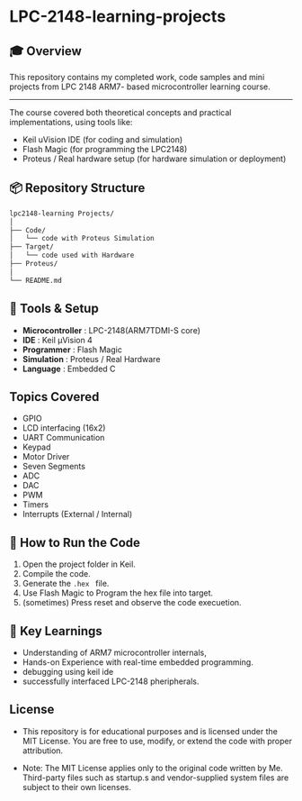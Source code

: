 # LPC-2148-learning-projects

## 🎓 Overview

This repository contains my completed work, code samples and mini projects from LPC 2148 ARM7- based microcontroller learning course.

---
The course covered both theoretical concepts and practical implementations, using tools like:
 - Keil uVision IDE (for coding and simulation)
 - Flash Magic (for programming the LPC2148)
 - Proteus / Real hardware setup (for hardware simulation or deployment)

## 📦 Repository Structure
``` bash
lpc2148-learning Projects/
│
├── Code/
│   └── code with Proteus Simulation
├── Target/
│   └── code used with Hardware
├── Proteus/
│
└── README.md
```

## 🔧 Tools & Setup
 - **Microcontroller** : LPC-2148(ARM7TDMI-S core)
 - **IDE** : Keil µVision 4
 - **Programmer** : Flash Magic
 - **Simulation** : Proteus / Real Hardware
 - **Language** : Embedded C

## Topics Covered
 - GPIO 
 - LCD interfacing (16x2)
 - UART Communication
 - Keypad
 - Motor Driver
 - Seven Segments
 - ADC
 - DAC
 - PWM
 - Timers
 - Interrupts (External / Internal)

## 🚀 How to Run the Code
 1. Open the project folder in Keil.
 2. Compile the code.
 3. Generate the ```.hex ``` file.
 4. Use Flash Magic to Program the hex file into target.
 5. (sometimes) Press reset and observe the code execuetion.

## 📌 Key Learnings
 - Understanding of ARM7 microcontroller internals,
 - Hands-on Experience with real-time embedded programming.
 - debugging using keil ide
 - successfully interfaced LPC-2148 pheripherals.



## License
- This repository is for educational purposes and is licensed under the MIT License. You are free to use, modify, or extend the code with proper attribution.

- Note: The MIT License applies only to the original code written by Me. Third-party files such as startup.s and vendor-supplied system files are subject to their own licenses.
